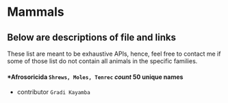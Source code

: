 # Mammals 
## Below are descriptions of file and links

These list are meant to be exhaustive APIs, hence, feel free to contact me if some of those list do not contain all animals in the specific families.

#### *Afrosoricida `Shrews, Moles, Tenrec` _count_ 50 unique names

* contributor `Gradi Kayamba`

